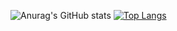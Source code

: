 ![Anurag's GitHub stats](https://github-readme-stats.vercel.app/api?username=mukku69&show_icons=true&theme=dark)
[![Top Langs](https://github-readme-stats.vercel.app/api/top-langs/?username=mukku69&layout=compact&theme=dracula)](https://github.com/anuraghazra/github-readme-stats)

